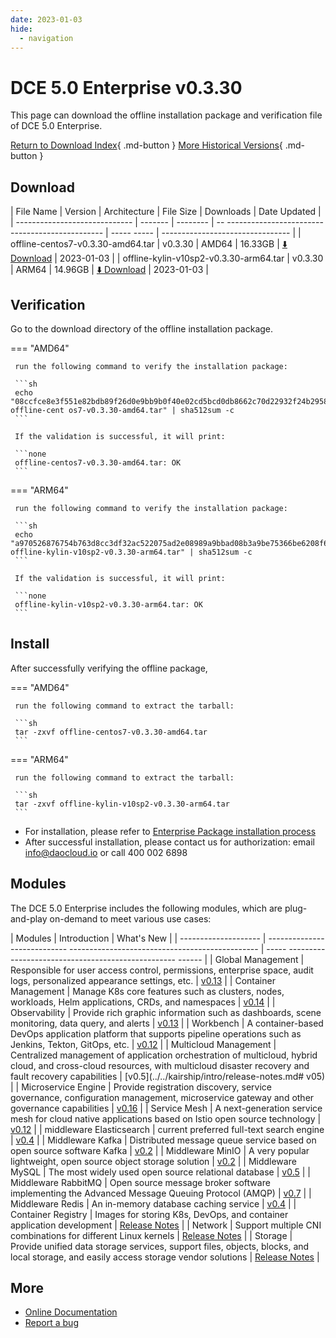 ```yaml
---
date: 2023-01-03
hide:
  - navigation
---
```


# DCE 5.0 Enterprise v0.3.30

This page can download the offline installation package and verification file of DCE 5.0 Enterprise.

[Return to Download Index](../index.md#download-enterprise-package){ .md-button }
[More Historical Versions](./dce5-installer-history.md){ .md-button }

## Download

| File Name | Version | Architecture | File Size | Downloads | Date Updated |
| ----------------------------- | ------- | -------- | -- ----------------------------------------------- | ----- ----- | -------------------------------- |
| offline-centos7-v0.3.30-amd64.tar | v0.3.30 | AMD64 | 16.33GB | [:arrow_down: Download](https://qiniu-download-public.daocloud.io/DaoCloud_Enterprise/dce5/offline-centos7-v0.3.30-amd64.tar) | 2023-01-03 |
| offline-kylin-v10sp2-v0.3.30-arm64.tar | v0.3.30 | ARM64 | 14.96GB | [:arrow_down: Download](https://qiniu-download-public.daocloud.io/DaoCloud_Enterprise/dce5/offline-kylin-v10sp2-v0.3.30-arm64.tar) | 2023-01-03 |

## Verification

Go to the download directory of the offline installation package.

=== "AMD64"

     run the following command to verify the installation package:

     ```sh
     echo "08ccfce8e3f551e82bdb89f26d0e9bb9b0f40e02cd5bcd0db8662c70d22932f24b2958ab3ea71e0ec497d8ad75a1cc134cdd24eabbfe9003c3c120c83d4d0417 offline-cent os7-v0.3.30-amd64.tar" | sha512sum -c
     ```

     If the validation is successful, it will print:

     ```none
     offline-centos7-v0.3.30-amd64.tar: OK
     ```

=== "ARM64"

     run the following command to verify the installation package:

     ```sh
     echo "a970526876754b763d8cc3df32ac522075ad2e08989a9bbad08b3a9be75366be6208f6e8d2865ee05c07291545373ef045bfc6fb31179df1ad2140b2b8741998 offline-kylin-v10sp2-v0.3.30-arm64.tar" | sha512sum -c
     ```

     If the validation is successful, it will print:

     ```none
     offline-kylin-v10sp2-v0.3.30-arm64.tar: OK
     ```

## Install

After successfully verifying the offline package,

=== "AMD64"

     run the following command to extract the tarball:

     ```sh
     tar -zxvf offline-centos7-v0.3.30-amd64.tar
     ```

=== "ARM64"

     run the following command to extract the tarball:

     ```sh
     tar -zxvf offline-kylin-v10sp2-v0.3.30-arm64.tar
     ```

- For installation, please refer to [Enterprise Package installation process](../../install/commercial/start-install.md)
- After successful installation, please contact us for authorization: email info@daocloud.io or call 400 002 6898

## Modules

The DCE 5.0 Enterprise includes the following modules, which are plug-and-play on-demand to meet various use cases:

| Modules | Introduction | What's New |
| -------------------- | ---------------------------- ----------------------------------------------- | ----- -------------------------------------------------- ------ |
| Global Management | Responsible for user access control, permissions, enterprise space, audit logs, personalized appearance settings, etc. | [v0.13](../../ghippo/intro/release-notes.md#v013) |
| Container Management | Manage K8s core features such as clusters, nodes, workloads, Helm applications, CRDs, and namespaces | [v0.14](../../kpanda/intro/release-notes.md#v014) |
| Observability | Provide rich graphic information such as dashboards, scene monitoring, data query, and alerts | [v0.13](../../insight/intro/releasenote.md#v013) |
| Workbench | A container-based DevOps application platform that supports pipeline operations such as Jenkins, Tekton, GitOps, etc. | [v0.12](../../amamba/intro/release-notes.md#v012) |
| Multicloud Management | Centralized management of application orchestration of multicloud, hybrid cloud, and cross-cloud resources, with multicloud disaster recovery and fault recovery capabilities | [v0.5](../../kairship/intro/release-notes.md# v05) |
| Microservice Engine | Provide registration discovery, service governance, configuration management, microservice gateway and other governance capabilities | [v0.16](../../skoala/intro/release-notes.md#v016) |
| Service Mesh | A next-generation service mesh for cloud native applications based on Istio open source technology | [v0.12](../../mspider/intro/release-notes.md#v012) |
| middleware Elasticsearch | current preferred full-text search engine | [v0.4](../../middleware/elasticsearch/release-notes.md#v04) |
| Middleware Kafka | Distributed message queue service based on open source software Kafka | [v0.2](../../middleware/kafka/release-notes.md#v02) |
| Middleware MinIO | A very popular lightweight, open source object storage solution | [v0.2](../../middleware/minio/release-notes.md#v02) |
| Middleware MySQL | The most widely used open source relational database | [v0.5](../../middleware/mysql/release-notes.md#v05) |
| Middleware RabbitMQ | Open source message broker software implementing the Advanced Message Queuing Protocol (AMQP) | [v0.7](../../middleware/rabbitmq/release-notes.md#v07) |
| Middleware Redis | An in-memory database caching service | [v0.4](../../middleware/redis/release-notes.md#v04) |
| Container Registry | Images for storing K8s, DevOps, and container application development | [Release Notes](../../kangaroo/intro/release-notes.md) |
| Network | Support multiple CNI combinations for different Linux kernels | [Release Notes](../../network/modules/spiderpool/releasenotes.md) |
| Storage | Provide unified data storage services, support files, objects, blocks, and local storage, and easily access storage vendor solutions | [Release Notes](../../storage/hwameistor/releasenotes.md) |

## More

- [Online Documentation](../../dce/index.md)
- [Report a bug](https://github.com/DaoCloud/DaoCloud-docs/issues)